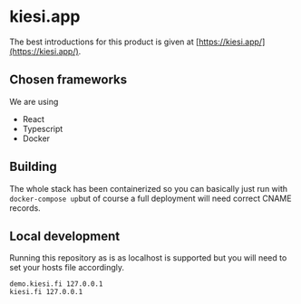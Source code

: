 # kiesi.app

The best introductions for this product is given at [https://kiesi.app/](https://kiesi.app/).

## Chosen frameworks

We are using
 - React
 - Typescript
 - Docker

## Building

The whole stack has been containerized so you can basically just run with
```docker-compose up```but of course a full deployment will need correct CNAME records. 

## Local development

Running this repository as is as localhost is supported but you will need to set your hosts file accordingly.

```console
demo.kiesi.fi 127.0.0.1
kiesi.fi 127.0.0.1
```
